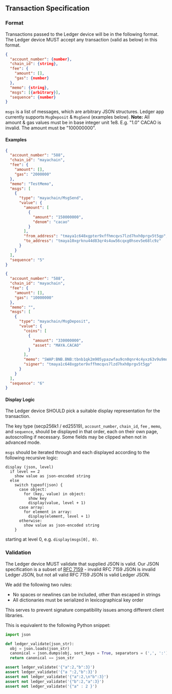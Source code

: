Transaction Specification
-------------------------

### Format

Transactions passed to the Ledger device will be in the following format. The Ledger device MUST accept any transaction (valid as below) in this format.

```json
{
  "account_number": {number},
  "chain_id": {string},
  "fee": {
    "amount": [],
    "gas": {number}
  },
  "memo": {string},
  "msgs": [{arbitrary}],
  "sequence": {number}
}
```

`msgs` is a list of messages, which are arbitrary JSON structures. Ledger app currently supports `MsgDeposit` & `MsgSend` (examples below). 
**Note:** All amount & gas values must be in base integer unit 1e8. E.g. "1.0" CACAO is invalid. The amount must be "100000000".

#### Examples

```json
{
  "account_number": "588",
  "chain_id": "mayachain",
  "fee": {
    "amount": [],
    "gas": "2000000"
  },
  "memo": "TestMemo",
  "msgs": [
    {
      "type": "mayachain/MsgSend",
      "value": {
        "amount": [
          {
            "amount": "150000000",
            "denom": "cacao"
          }
        ],
        "from_address": "tmaya1c648xgpter9xffhmcqvs7lzd7hxh0prgv5t5gp",
        "to_address": "tmaya10xgrknu44d83qr4s4uw56cqxg0hsev5e68lc9z"
      }
    }
  ],
  "sequence": "5"
}
```

```json
{
  "account_number": "588",
  "chain_id": "mayachain",
  "fee": {
    "amount": [],
    "gas": "10000000"
  },
  "memo": "",
  "msgs": [
    {
      "type": "mayachain/MsgDeposit",
      "value": {
        "coins": [
          {
            "amount": "330000000",
            "asset": "MAYA.CACAO"
          }
        ],
        "memo": "SWAP:BNB.BNB:tbnb1qk2m905ypazwfau9cn0qnr4c4yxz63v9u9md20:",
        "signer": "tmaya1c648xgpter9xffhmcqvs7lzd7hxh0prgv5t5gp"
      }
    }
  ],
  "sequence": "6"
}
```

#### Display Logic

The Ledger device SHOULD pick a suitable display representation for the transaction.

The key type (secp256k1 / ed25519), `account_number`, `chain_id`, `fee` , `memo`, and `sequence`, should be displayed in that order, each on their own page, autoscrolling if necessary. Some fields may be clipped when not in advanced mode.

`msgs` should be iterated through and each displayed according to the following recursive logic:

```
display (json, level)
  if level == 2
    show value as json-encoded string
  else
    switch typeof(json) {
      case object:
        for (key, value) in object:
          show key
          display(value, level + 1)
      case array:
        for element in array:
          display(element, level + 1)
      otherwise:
        show value as json-encoded string
    }
```

starting at level 0, e.g. `display(msgs[0], 0)`.

### Validation

The Ledger device MUST validate that supplied JSON is valid. Our JSON specification is a subset of [RFC 7159](https://tools.ietf.org/html/rfc7159) - invalid RFC 7159 JSON is invalid Ledger JSON, but not all valid RFC 7159 JSON is valid Ledger JSON.

We add the following two rules:
- No spaces or newlines can be included, other than escaped in strings
- All dictionaries must be serialized in lexicographical key order

This serves to prevent signature compatibility issues among different client libraries.

This is equivalent to the following Python snippet:

```python
import json

def ledger_validate(json_str):
  obj = json.loads(json_str)
  canonical = json.dumps(obj, sort_keys = True, separators = (',', ':'))
  return canonical == json_str

assert ledger_validate('{"a":2,"b":3}')
assert ledger_validate('{"a ":2,"b":3}')
assert not ledger_validate('{"a":2,\n"b":3}')
assert not ledger_validate('{"b":2,"a":3}')
assert not ledger_validate('{"a" : 2 }')
```
